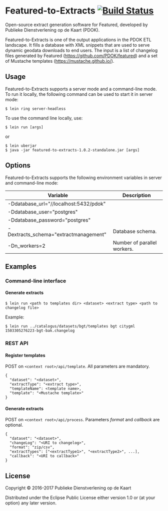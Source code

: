 # Featured-to-Extracts [![Build Status](https://travis-ci.org/PDOK/featured-to-extracts.svg?branch=master)](https://travis-ci.org/PDOK/featured-to-extracts)

Open-source extract generation software for Featured, developed by Publieke Dienstverlening op de Kaart (PDOK).

Featured-to-Extracts is one of the output applications in the PDOK ETL landscape.
It fills a database with XML snippets that are used to serve dynamic geodata downloads to end users.
The input is a list of changelog files generated by Featured (<https://github.com/PDOK/featured>) and a set of Mustache
templates (<https://mustache.github.io/>).

## Usage

Featured-to-Extracts supports a server mode and a command-line mode.
To run it locally, the following command can be used to start it in server mode:

    $ lein ring server-headless

To use the command line locally, use:

    $ lein run [args]

or

    $ lein uberjar
    $ java -jar featured-to-extracts-1.0.2-standalone.jar [args]

## Options

Featured-to-Extracts supports the following environment variables in server and command-line mode:

| Variable | Description |
|---|---|
| -Ddatabase_url="//localhost:5432/pdok" | |
| -Ddatabase_user="postgres" | |
| -Ddatabase_password="postgres" | |
| -Dextracts_schema="extractmanagement" | Database schema. |
| -Dn_workers=2 | Number of parallel workers. |

## Examples

### Command-line interface

#### Generate extracts
    $ lein run <path to templates dir> <dataset> <extract type> <path to changelog file>

Example:

    $ lein run ../catalogus/datasets/bgt/templates bgt citygml 1503305276223-bgt-bak.changelog

### REST API

#### Register templates
POST on `<context root>/api/template`. All parameters are mandatory.

    {
      "dataset": "<dataset>",
      "extractType": "<extract type>",
      "templateName": <template name>,
      "template": "<Mustache template>"
    }

#### Generate extracts
POST on `<context root>/api/process`. Parameters _format_ and _callback_ are optional.

    {
      "dataset": "<dataset>",
      "changeLog": "<URI to changelog>",
      "format": "zip/csv",
      "extractTypes": ["<extractType1>", "<extractType2>", ...],
      "callback": "<URI to callback>"
    }

## License

Copyright © 2016-2017 Publieke Dienstverlening op de Kaart

Distributed under the Eclipse Public License either version 1.0 or (at your option) any later version.
